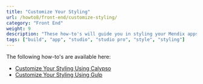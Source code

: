 ```yaml
---
title: "Customize Your Styling"
url: /howto8/front-end/customize-styling/
category: "Front End"
weight: 9
description: "These how-to's will guide you in styling your Mendix apps."
tags: ["build", "app", "studio", "studio pro", "style", "styling"]
---
```


The following how-to's are available here:

* [Customize Your Styling Using Calypso](/howto8/front-end/calypso/)
* [Customize Your Styling Using Gulp](/howto8/front-end/use-gulp-and-sass/)
